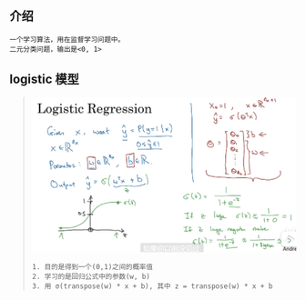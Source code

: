 

## 介绍

```
一个学习算法，用在监督学习问题中。
二元分类问题，输出是<0, 1>
```

## logistic 模型

> ![image-20220904184638540](./pic\image-20220904184638540.png)
>
> ```tex
> 1. 目的是得到一个(0,1)之间的概率值
> 2. 学习的是回归公式中的参数(w, b)
> 3. 用 σ(transpose(w) * x + b), 其中 z = transpose(w) * x + b
> ```
>
> 